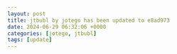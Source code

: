 ```yaml
---
layout: post
title: jtbubl by jotego has been updated to e8ad973
date: 2024-06-29 06:32:06 +0000
categories: [jotego, jtbubl]
tags: [update]
---
```



